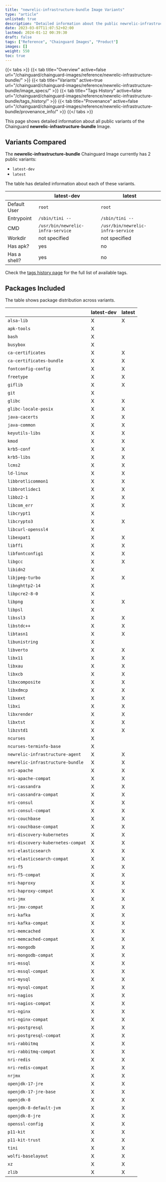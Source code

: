 ```yaml
---
title: "newrelic-infrastructure-bundle Image Variants"
type: "article"
unlisted: true
description: "Detailed information about the public newrelic-infrastructure-bundle Chainguard Image variants"
date: 2023-03-07T11:07:52+02:00
lastmod: 2024-01-12 00:39:30
draft: false
tags: ["Reference", "Chainguard Images", "Product"]
images: []
weight: 550
toc: true
---
```


{{< tabs >}}
{{< tab title="Overview" active=false url="/chainguard/chainguard-images/reference/newrelic-infrastructure-bundle/" >}}
{{< tab title="Variants" active=true url="/chainguard/chainguard-images/reference/newrelic-infrastructure-bundle/image_specs/" >}}
{{< tab title="Tags History" active=false url="/chainguard/chainguard-images/reference/newrelic-infrastructure-bundle/tags_history/" >}}
{{< tab title="Provenance" active=false url="/chainguard/chainguard-images/reference/newrelic-infrastructure-bundle/provenance_info/" >}}
{{</ tabs >}}

This page shows detailed information about all public variants of the Chainguard **newrelic-infrastructure-bundle** Image.

## Variants Compared
The **newrelic-infrastructure-bundle** Chainguard Image currently has 2 public variants: 

- `latest-dev`
- `latest`

The table has detailed information about each of these variants.

|              | latest-dev                        | latest                            |
|--------------|-----------------------------------|-----------------------------------|
| Default User | `root`                            | `root`                            |
| Entrypoint   | `/sbin/tini --`                   | `/sbin/tini --`                   |
| CMD          | `/usr/bin/newrelic-infra-service` | `/usr/bin/newrelic-infra-service` |
| Workdir      | not specified                     | not specified                     |
| Has apk?     | yes                               | no                                |
| Has a shell? | yes                               | no                                |

Check the [tags history page](/chainguard/chainguard-images/reference/newrelic-infrastructure-bundle/tags_history/) for the full list of available tags.

## Packages Included
The table shows package distribution across variants.

|                                   | latest-dev | latest |
|-----------------------------------|------------|--------|
| `alsa-lib`                        | X          | X      |
| `apk-tools`                       | X          |        |
| `bash`                            | X          |        |
| `busybox`                         | X          |        |
| `ca-certificates`                 | X          | X      |
| `ca-certificates-bundle`          | X          | X      |
| `fontconfig-config`               | X          | X      |
| `freetype`                        | X          | X      |
| `giflib`                          | X          | X      |
| `git`                             | X          |        |
| `glibc`                           | X          | X      |
| `glibc-locale-posix`              | X          | X      |
| `java-cacerts`                    | X          | X      |
| `java-common`                     | X          | X      |
| `keyutils-libs`                   | X          | X      |
| `kmod`                            | X          | X      |
| `krb5-conf`                       | X          | X      |
| `krb5-libs`                       | X          | X      |
| `lcms2`                           | X          | X      |
| `ld-linux`                        | X          | X      |
| `libbrotlicommon1`                | X          | X      |
| `libbrotlidec1`                   | X          | X      |
| `libbz2-1`                        | X          | X      |
| `libcom_err`                      | X          | X      |
| `libcrypt1`                       | X          |        |
| `libcrypto3`                      | X          | X      |
| `libcurl-openssl4`                | X          |        |
| `libexpat1`                       | X          | X      |
| `libffi`                          | X          | X      |
| `libfontconfig1`                  | X          | X      |
| `libgcc`                          | X          | X      |
| `libidn2`                         | X          |        |
| `libjpeg-turbo`                   | X          | X      |
| `libnghttp2-14`                   | X          |        |
| `libpcre2-8-0`                    | X          |        |
| `libpng`                          | X          | X      |
| `libpsl`                          | X          |        |
| `libssl3`                         | X          | X      |
| `libstdc++`                       | X          | X      |
| `libtasn1`                        | X          | X      |
| `libunistring`                    | X          |        |
| `libverto`                        | X          | X      |
| `libx11`                          | X          | X      |
| `libxau`                          | X          | X      |
| `libxcb`                          | X          | X      |
| `libxcomposite`                   | X          | X      |
| `libxdmcp`                        | X          | X      |
| `libxext`                         | X          | X      |
| `libxi`                           | X          | X      |
| `libxrender`                      | X          | X      |
| `libxtst`                         | X          | X      |
| `libzstd1`                        | X          | X      |
| `ncurses`                         | X          |        |
| `ncurses-terminfo-base`           | X          |        |
| `newrelic-infrastructure-agent`   | X          | X      |
| `newrelic-infrastructure-bundle`  | X          | X      |
| `nri-apache`                      | X          | X      |
| `nri-apache-compat`               | X          | X      |
| `nri-cassandra`                   | X          | X      |
| `nri-cassandra-compat`            | X          | X      |
| `nri-consul`                      | X          | X      |
| `nri-consul-compat`               | X          | X      |
| `nri-couchbase`                   | X          | X      |
| `nri-couchbase-compat`            | X          | X      |
| `nri-discovery-kubernetes`        | X          | X      |
| `nri-discovery-kubernetes-compat` | X          | X      |
| `nri-elasticsearch`               | X          | X      |
| `nri-elasticsearch-compat`        | X          | X      |
| `nri-f5`                          | X          | X      |
| `nri-f5-compat`                   | X          | X      |
| `nri-haproxy`                     | X          | X      |
| `nri-haproxy-compat`              | X          | X      |
| `nri-jmx`                         | X          | X      |
| `nri-jmx-compat`                  | X          | X      |
| `nri-kafka`                       | X          | X      |
| `nri-kafka-compat`                | X          | X      |
| `nri-memcached`                   | X          | X      |
| `nri-memcached-compat`            | X          | X      |
| `nri-mongodb`                     | X          | X      |
| `nri-mongodb-compat`              | X          | X      |
| `nri-mssql`                       | X          | X      |
| `nri-mssql-compat`                | X          | X      |
| `nri-mysql`                       | X          | X      |
| `nri-mysql-compat`                | X          | X      |
| `nri-nagios`                      | X          | X      |
| `nri-nagios-compat`               | X          | X      |
| `nri-nginx`                       | X          | X      |
| `nri-nginx-compat`                | X          | X      |
| `nri-postgresql`                  | X          | X      |
| `nri-postgresql-compat`           | X          | X      |
| `nri-rabbitmq`                    | X          | X      |
| `nri-rabbitmq-compat`             | X          | X      |
| `nri-redis`                       | X          | X      |
| `nri-redis-compat`                | X          | X      |
| `nrjmx`                           | X          | X      |
| `openjdk-17-jre`                  | X          | X      |
| `openjdk-17-jre-base`             | X          | X      |
| `openjdk-8`                       | X          | X      |
| `openjdk-8-default-jvm`           | X          | X      |
| `openjdk-8-jre`                   | X          | X      |
| `openssl-config`                  | X          | X      |
| `p11-kit`                         | X          | X      |
| `p11-kit-trust`                   | X          | X      |
| `tini`                            | X          | X      |
| `wolfi-baselayout`                | X          | X      |
| `xz`                              | X          | X      |
| `zlib`                            | X          | X      |


